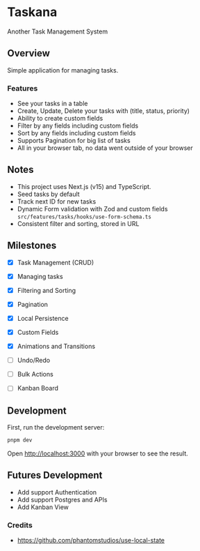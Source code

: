 # Taskana
Another Task Management System

## Overview
Simple application for managing tasks.

### Features
- See your tasks in a table
- Create, Update, Delete your tasks with (title, status, priority)
- Ability to create custom fields
- Filter by any fields including custom fields
- Sort by any fields including custom fields
- Supports Pagination for big list of tasks
- All in your browser tab, no data went outside of your browser

## Notes
- This project uses Next.js (v15) and TypeScript.
- Seed tasks by default
- Track next ID for new tasks
- Dynamic Form validation with Zod and custom fields `src/features/tasks/hooks/use-form-schema.ts`
- Consistent filter and sorting, stored in URL

## Milestones
- [x] Task Management (CRUD)
- [x] Managing tasks
- [x] Filtering and Sorting
- [x] Pagination
- [x] Local Persistence
- [x] Custom Fields
- [x] Animations and Transitions
- [ ] Undo/Redo
- [ ] Bulk Actions
- [ ] Kanban Board


## Development
First, run the development server:

```bash
pnpm dev
```

Open [http://localhost:3000](http://localhost:3000) with your browser to see the result.


## Futures Development
- Add support Authentication
- Add support Postgres and APIs
- Add Kanban View


### Credits
- https://github.com/phantomstudios/use-local-state